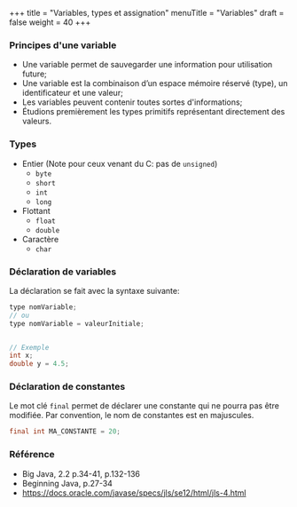 +++
title = "Variables, types et assignation"
menuTitle = "Variables"
draft = false
weight = 40
+++

### Principes d'une variable
* Une variable permet de sauvegarder une information pour utilisation future;
* Une variable est la combinaison d’un espace mémoire réservé (type), un identificateur et une valeur;
* Les variables peuvent contenir toutes sortes d'informations;
* Étudions premièrement les types primitifs représentant directement des valeurs.

### Types

* Entier (Note pour ceux venant du C: pas de `unsigned`)
    * `byte`
    * `short`
    * `int`
    * `long`
* Flottant
    * `float`
    * `double`
* Caractère
    * `char`

### Déclaration de variables
La déclaration se fait avec la syntaxe suivante:
```java
type nomVariable;
// ou
type nomVariable = valeurInitiale;


// Exemple
int x;
double y = 4.5;
```

### Déclaration de constantes
Le mot clé `final` permet de déclarer une constante qui ne pourra pas être modifiée.
Par convention, le nom de constantes est en majuscules.

```java
final int MA_CONSTANTE = 20;
```

### Référence

* Big Java, 2.2 p.34-41, p.132-136
* Beginning Java, p.27-34
* https://docs.oracle.com/javase/specs/jls/se12/html/jls-4.html